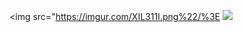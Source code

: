 <img src="https://imgur.com/XIL311I.png%22/%3E
<a href=#><img src="github-user-contribution.svg"></a>
